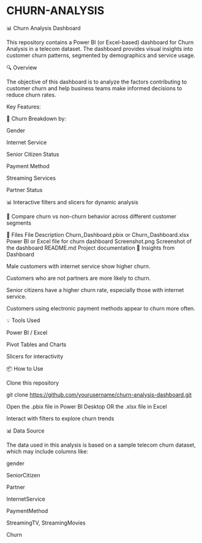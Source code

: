 # CHURN-ANALYSIS
📊 Churn Analysis Dashboard

This repository contains a Power BI (or Excel-based) dashboard for Churn Analysis in a telecom dataset. The dashboard provides visual insights into customer churn patterns, segmented by demographics and service usage.

🔍 Overview

The objective of this dashboard is to analyze the factors contributing to customer churn and help business teams make informed decisions to reduce churn rates.

Key Features:

📌 Churn Breakdown by:

Gender

Internet Service

Senior Citizen Status

Payment Method

Streaming Services

Partner Status

📊 Interactive filters and slicers for dynamic analysis

🎯 Compare churn vs non-churn behavior across different customer segments

📁 Files
File	Description
Churn_Dashboard.pbix or Churn_Dashboard.xlsx	Power BI or Excel file for churn dashboard
Screenshot.png	Screenshot of the dashboard
README.md	Project documentation
🧠 Insights from Dashboard

Male customers with internet service show higher churn.

Customers who are not partners are more likely to churn.

Senior citizens have a higher churn rate, especially those with internet service.

Customers using electronic payment methods appear to churn more often.

💡 Tools Used

Power BI / Excel

Pivot Tables and Charts

Slicers for interactivity

📦 How to Use

Clone this repository

git clone https://github.com/yourusername/churn-analysis-dashboard.git


Open the .pbix file in Power BI Desktop OR the .xlsx file in Excel

Interact with filters to explore churn trends

📊 Data Source

The data used in this analysis is based on a sample telecom churn dataset, which may include columns like:

gender

SeniorCitizen

Partner

InternetService

PaymentMethod

StreamingTV, StreamingMovies

Churn
